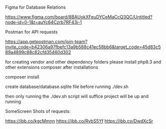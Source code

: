 Figma for Database Relations

https://www.figma.com/board/8BAUokXFeuDYCeMaCcQ3QC/Untitled?node-id=0-1&t=auYc64Czrb7RF43i-1

Postman for API requests

https://app.getpostman.com/join-team?invite_code=b42306a97fbefc13a9b588c41ec58bb6&target_code=45d83c589a4899c88c82cfd35460d302

for creating vendor and other dependency folders  please install 
php8.3 and other extensions
composer
after installations

composer install

create database/database.sqlite file before running ./dev.sh

then only running the ./dev.sh script will suffice project will be up and running

SomeScreen Shots of requests:

https://ibb.co/kgcMmnn
https://ibb.co/RvbS5Yf
https://ibb.co/DwdXcSr
